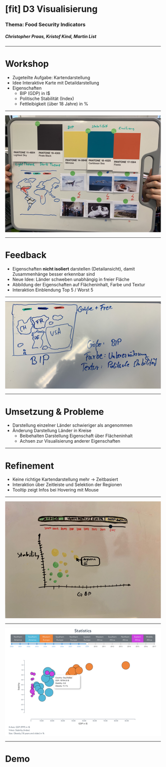 # [fit] D3 Visualisierung
### Thema: Food Security Indicators
##### Christopher Praas, Kristof Kind, Martin List

---

# Workshop
- Zugeteilte Aufgabe: Kartendarstellung 
- Idee Interaktive Karte mit Detaildarstellung 
- Eigenschaften
	- BIP (GDP) in I$
	- Politische Stabilität (Index)
	- Fettleibigkeit (über 18 Jahre) in %
 
--- 

![inline](IMG_1004.jpg)

---

# Feedback

- Eigenschaften **nicht isoliert** darstellen (Detailansicht), damit Zusammenhänge besser erkennbar sind 
- Neue Idee: Länder schweben unabhängig in freier Fläche 
- Abbildung der Eigenschaften auf Flächeninhalt, Farbe und Textur
- Interaktion Einblendung Top 5 / Worst 5 

---

![inline](IMG_1005.jpg) 

---

# Umsetzung & Probleme

- Darstellung einzelner Länder schwieriger als angenommen
- Änderung Darstellung Länder in Kreise
	- Beibehalten Darstellung Eigenschaft über Flächeninhalt 
	- Achsen zur Visualisierung anderer Eigenschaften

---

# Refinement

- Keine richtige Kartendarstellung mehr -> Zeitbasiert
- Interaktion über Zeitleiste und Selektion der Regionen
- Tooltip zeigt Infos bei Hovering mit Mouse

---

![inline](IMG_1392.jpeg)

---

![inline](final.png)

---

# Demo

